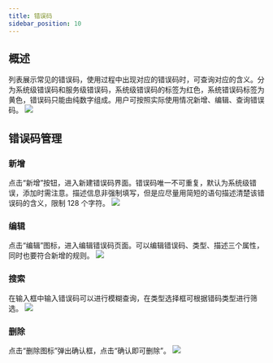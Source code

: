 ```yaml
---
title: 错误码
sidebar_position: 10
---
```


## 概述

列表展示常见的错误码，使用过程中出现对应的错误码时，可查询对应的含义。分为系统级错误码和服务级错误码，系统级错误码的标签为红色，系统错误码标签为黄色，错误码只能由纯数字组成。用户可按照实际使用情况新增、编辑、查询错误码。
[![](https://uniplore-docs.oss-cn-chengdu.aliyuncs.com/datastudio/data-service/errorCode/index.png)](https://uniplore-docs.oss-cn-chengdu.aliyuncs.com/datastudio/data-service/errorCode/index.png)

## 错误码管理

### 新增

点击“新增”按钮，进入新建错误码界面。错误码唯一不可重复，默认为系统级错误，添加时需注意。描述信息非强制填写，但是应尽量用简短的语句描述清楚该错误码的含义，限制 128 个字符。
[![](https://uniplore-docs.oss-cn-chengdu.aliyuncs.com/datastudio/data-service/errorCode/add.png)](https://uniplore-docs.oss-cn-chengdu.aliyuncs.com/datastudio/data-service/errorCode/add.png)

### 编辑

点击“编辑”图标，进入编辑错误码页面。可以编辑错误码、类型、描述三个属性，同时也要符合新增的规则。
[![](https://uniplore-docs.oss-cn-chengdu.aliyuncs.com/datastudio/data-service/errorCode/edit.png)](https://uniplore-docs.oss-cn-chengdu.aliyuncs.com/datastudio/data-service/errorCode/edit.png)

### 搜索

在输入框中输入错误码可以进行模糊查询，在类型选择框可根据错码类型进行筛选。
[![](https://uniplore-docs.oss-cn-chengdu.aliyuncs.com/datastudio/data-service/errorCode/search.png)](https://uniplore-docs.oss-cn-chengdu.aliyuncs.com/datastudio/data-service/errorCode/search.png)

### 删除

点击“删除图标”弹出确认框，点击“确认即可删除”。
[![](https://uniplore-docs.oss-cn-chengdu.aliyuncs.com/datastudio/data-service/errorCode/delete.png)](https://uniplore-docs.oss-cn-chengdu.aliyuncs.com/datastudio/data-service/errorCode/delete.png)
